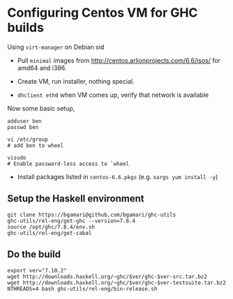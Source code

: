 # Configuring Centos VM for GHC builds

Using `virt-manager` on Debian sid

 * Pull `minimal` images from http://centos.arlionprojects.com/6.6/isos/ for amd64
   and i386.

 * Create VM, run installer, nothing special.
   
 * `dhclient eth0` when VM comes up, verify that network is available

Now some basic setup,

```
adduser ben
passwd ben

vi /etc/group
# add ben to wheel

visudo
# Enable password-less access to `wheel
```

 * Install packages listed in `centos-6.6.pkgs` (e.g. `xargs yum install -y`)

## Setup the Haskell environment
```
git clone https://bgamari@github.com/bgamari/ghc-utils
ghc-utils/rel-eng/get-ghc --version=7.8.4
source /opt/ghc/7.8.4/env.sh
ghc-utils/rel-eng/get-cabal
```

## Do the build

```
export ver="7.10.2"
wget http://downloads.haskell.org/~ghc/$ver/ghc-$ver-src.tar.bz2
wget http://downloads.haskell.org/~ghc/$ver/ghc-$ver-testsuite.tar.bz2
NTHREADS=4 bash ghc-utils/rel-eng/bin-release.sh
```
